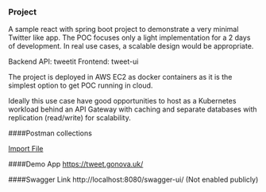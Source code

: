 ### Project

A sample react with spring boot project to demonstrate a very minimal Twitter like app. The POC focuses only a light implementation for a 2 days of development. In real use cases, a scalable design would be appropriate.

Backend API: tweetit
Frontend: tweet-ui

The project is deployed in AWS EC2 as docker containers as it is the simplest option to get POC running in cloud.

Ideally this use case have good opportunities to host as a Kubernetes workload behind an API Gateway with caching and separate databases with replication (read/write) for scalability.


####Postman collections

[Import File](./Tweetit.postman_collection.json)

####Demo App
https://tweet.gonova.uk/

####Swagger Link
http://localhost:8080/swagger-ui/  (Not enabled publicly)